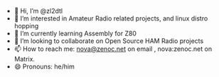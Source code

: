 - 👋 Hi, I’m @zl2dtl
- 👀 I’m interested in Amateur Radio related projects, and linux distro hopping
- 🌱 I’m currently learning Assembly for Z80
- 💞️ I’m looking to collaborate on Open Source HAM Radio projects
- 📫 How to reach me: nova@zenoc.net on email , nova:zenoc.net on Matrix. 
- 😄 Pronouns: he/him
